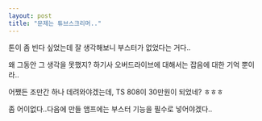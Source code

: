 ```yaml
---
layout: post
title: "문제는 튜브스크리머.."
---
```



톤이 좀 빈다 싶었는데 잘 생각해보니 부스터가 없었다는 거다..




왜 그동안 그 생각을 못했지? 하기사 오버드라이브에 대해서는 잡음에 대한 기억 뿐이라..




어쨌든 조만간 하나 데려와야겠는데, TS 808이 30만원이 되었네? ㅎㅎㅎ




좀 어이없다..다음에 만들 앰프에는 부스터 기능을 필수로 넣어야겠다..


